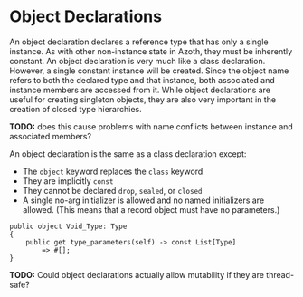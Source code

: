 # Object Declarations

An object declaration declares a reference type that has only a single instance. As with other
non-instance state in Azoth, they must be inherently constant. An object declaration is very much
like a class declaration. However, a single constant instance will be created. Since the object name
refers to both the declared type and that instance, both associated and instance members are
accessed from it. While object declarations are useful for creating singleton objects, they are also
very important in the creation of closed type hierarchies.

**TODO:** does this cause problems with name conflicts between instance and associated members?

An object declaration is the same as a class declaration except:

* The `object` keyword replaces the `class` keyword
* They are implicitly `const`
* They cannot be declared `drop`, `sealed`, or `closed`
* A single no-arg initializer is allowed and no named initializers are allowed. (This means that a
  record object must have no parameters.)

```azoth
public object Void_Type: Type
{
    public get type_parameters(self) -> const List[Type]
        => #[];
}
```

**TODO:** Could object declarations actually allow mutability if they are thread-safe?
